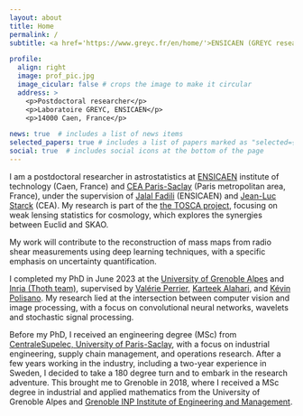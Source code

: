 ```yaml
---
layout: about
title: Home
permalink: /
subtitle: <a href='https://www.greyc.fr/en/home/'>ENSICAEN (GREYC research institute, Image team)</a>, <a href='https://www.cosmostat.org/'>CEA Paris-Saclay (Astrophysics Division, CosmoStat team)</a>

profile:
  align: right
  image: prof_pic.jpg
  image_cicular: false # crops the image to make it circular
  address: >
    <p>Postdoctoral researcher</p>
    <p>Laboratoire GREYC, ENSICAEN</p>
    <p>14000 Caen, France</p>

news: true  # includes a list of news items
selected_papers: true # includes a list of papers marked as "selected={true}"
social: true  # includes social icons at the bottom of the page
---
```


I am a postdoctoral researcher in astrostatistics at <a href='https://www.ensicaen.fr/?lang=en'>ENSICAEN</a> institute of technology (Caen, France) and <a href='https://www.cea.fr/english'>CEA Paris-Saclay</a> (Paris metropolitan area, France), under the supervision of <a href='https://fadili.users.greyc.fr/'>Jalal Fadili</a> (ENSICAEN) and <a href='https://jstarck.cosmostat.org/'>Jean-Luc Starck</a> (CEA). My research is part of the [the TOSCA project](https://tosca.cosmostat.org/), focusing on weak lensing statistics for cosmology, which explores the synergies between Euclid and SKAO.
<!-- TOSCA is a collaboration between three French laboratories (the Astrophysics Division at CEA Paris-Saclay, the GREYC research institute in Caen and the Nice-Côte d'Azur Observatory) and the University of Geneva (Switzerland). -->
My work will contribute to the reconstruction of mass maps from radio shear measurements using deep learning techniques, with a specific emphasis on uncertainty quantification.

I completed my PhD in June 2023 at the <a href='https://www.univ-grenoble-alpes.fr/english/'>University of Grenoble Alpes</a> and <a href='https://team.inria.fr/thoth/'>Inria (Thoth team)</a>, supervised by [Valérie Perrier](https://membres-ljk.imag.fr/Valerie.Perrier), [Karteek Alahari](https://lear.inrialpes.fr/people/alahari), and [Kévin Polisano](https://www.kevinpolisano.com). My research lied at the intersection between computer vision and image processing, with a focus on convolutional neural networks, wavelets and stochastic signal processing.

Before my PhD, I received an engineering degree (MSc) from [CentraleSupelec, University of Paris-Saclay](https://www.centralesupelec.fr/en), with a focus on industrial engineering, supply chain management, and operations research. After a few years working in the industry, including a two-year experience in Sweden, I decided to take a 180 degree turn and to embark in the research adventure. This brought me to Grenoble in 2018, where I received a MSc degree in industrial and applied mathematics from the University of Grenoble Alpes and [Grenoble INP Institute of Engineering and Management](https://www.grenoble-inp.fr/en).
